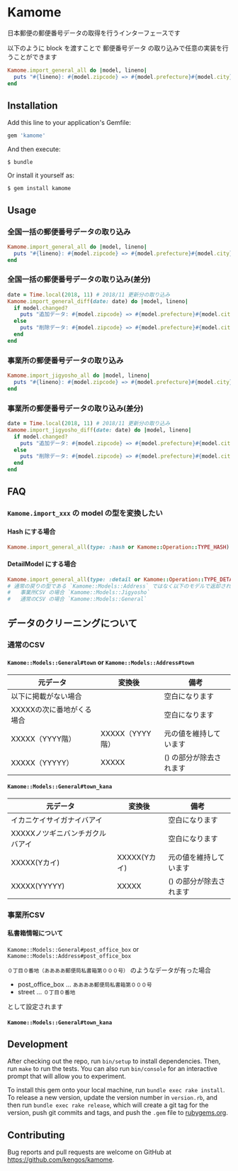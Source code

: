 # Kamome

日本郵便の郵便番号データの取得を行うインターフェースです

以下のように block を渡すことで 郵便番号データ の取り込みで任意の実装を行うことができます

```rb
Kamome.import_general_all do |model, lineno|
  puts "#{lineno}: #{model.zipcode} => #{model.prefecture}#{model.city}#{model.town}"
end
```

## Installation

Add this line to your application's Gemfile:

```ruby
gem 'kamome'
```

And then execute:

    $ bundle

Or install it yourself as:

    $ gem install kamome

## Usage

### 全国一括の郵便番号データの取り込み

```rb
Kamome.import_general_all do |model, lineno|
  puts "#{lineno}: #{model.zipcode} => #{model.prefecture}#{model.city}#{model.town}"
end
```

### 全国一括の郵便番号データの取り込み(差分)

```rb
date = Time.local(2018, 11) # 2018/11 更新分の取り込み
Kamome.import_general_diff(date: date) do |model, lineno|
  if model.changed?
    puts "追加データ: #{model.zipcode} => #{model.prefecture}#{model.city}#{model.town}"
  else
    puts "削除データ: #{model.zipcode} => #{model.prefecture}#{model.city}#{model.town}"
  end
end
```

### 事業所の郵便番号データの取り込み

```rb
Kamome.import_jigyosho_all do |model, lineno|
  puts "#{lineno}: #{model.zipcode} => #{model.prefecture}#{model.city}#{model.town}"
end
```

### 事業所の郵便番号データの取り込み(差分)

```rb
date = Time.local(2018, 11) # 2018/11 更新分の取り込み
Kamome.import_jigyosho_diff(date: date) do |model, lineno|
  if model.changed?
    puts "追加データ: #{model.zipcode} => #{model.prefecture}#{model.city}#{model.town}"
  else
    puts "削除データ: #{model.zipcode} => #{model.prefecture}#{model.city}#{model.town}"
  end
end
```

## FAQ

### `Kamome.import_xxx` の model の型を変換したい

#### Hash にする場合

```rb
Kamome.import_general_all(type: :hash or Kamome::Operation::TYPE_HASH)
```

#### DetailModel にする場合

```rb
Kamome.import_general_all(type: :detail or Kamome::Operation::TYPE_DETAIL)
# 通常の戻りの型である `Kamome::Models::Address` ではなく以下のモデルで返却されます
#   事業所CSV の場合 `Kamome::Models::Jigyosho`
#   通常のCSV の場合 `Kamome::Models::General`
```

## データのクリーニングについて

### 通常のCSV

#### `Kamome::Models::General#town` or `Kamome::Models::Address#town`

|元データ|変換後|備考|
|--------|------|----|
|以下に掲載がない場合||空白になります|
|XXXXXの次に番地がくる場合||空白になります|
|XXXXX（YYYY階）|XXXXX（YYYY階）|元の値を維持しています|
|XXXXX（YYYYY）|XXXXX|() の部分が除去されます|

#### `Kamome::Models::General#town_kana`

|元データ|変換後|備考|
|--------|------|----|
|イカニケイサイガナイバアイ||空白になります|
|XXXXXノツギニバンチガクルバアイ||空白になります|
|XXXXX(Yカイ)|XXXXX(Yカイ)|元の値を維持しています|
|XXXXX(YYYYY)|XXXXX|() の部分が除去されます|

### 事業所CSV

#### 私書箱情報について

`Kamome::Models::General#post_office_box` or `Kamome::Models::Address#post_office_box`

`０丁目０番地（ああああ郵便局私書箱第０００号）` のようなデータが有った場合

* post_office_box ... `ああああ郵便局私書箱第０００号`
* street ... `０丁目０番地`

として設定されます

#### `Kamome::Models::General#town_kana`

## Development

After checking out the repo, run `bin/setup` to install dependencies. Then, run `make` to run the tests. You can also run `bin/console` for an interactive prompt that will allow you to experiment.

To install this gem onto your local machine, run `bundle exec rake install`. To release a new version, update the version number in `version.rb`, and then run `bundle exec rake release`, which will create a git tag for the version, push git commits and tags, and push the `.gem` file to [rubygems.org](https://rubygems.org).

## Contributing

Bug reports and pull requests are welcome on GitHub at https://github.com/kengos/kamome.
